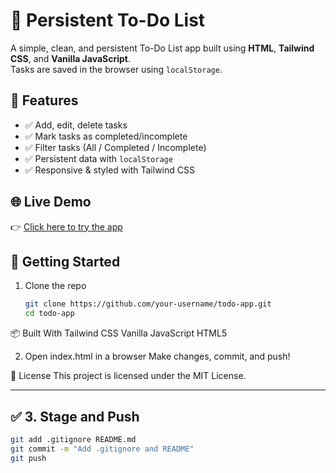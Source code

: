 # 📝 Persistent To-Do List

A simple, clean, and persistent To-Do List app built using **HTML**, **Tailwind CSS**, and **Vanilla JavaScript**.  
Tasks are saved in the browser using `localStorage`.

## 🌟 Features

- ✅ Add, edit, delete tasks
- ✅ Mark tasks as completed/incomplete
- ✅ Filter tasks (All / Completed / Incomplete)
- ✅ Persistent data with `localStorage`
- ✅ Responsive & styled with Tailwind CSS

## 🌐 Live Demo  
👉 [Click here to try the app](https://to-do-app-virid-alpha.vercel.app/)


## 🚀 Getting Started

1. Clone the repo  
   ```bash
   git clone https://github.com/your-username/todo-app.git
   cd todo-app
📦 Built With
Tailwind CSS
Vanilla JavaScript
HTML5

2. Open index.html in a browser
Make changes, commit, and push!

🧾 License
This project is licensed under the MIT License.

---

## ✅ 3. Stage and Push

```bash
git add .gitignore README.md
git commit -m "Add .gitignore and README"
git push


